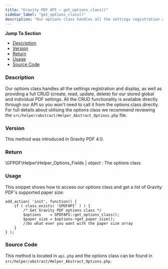 ```yaml
---
title: "Gravity PDF API – get_options_class()"
sidebar_label: "get_options_class()"
description: "Our options class handles all the settings registration and display, as well as providing a full CRUD for our stored global and individual PDF settings."
---
```


**Jump To Section**

* [Description](#description)
* [Version](#version)
* [Return](#return)
* [Usage](#usage)
* [Source Code](#source-code)

### Description 

Our options class handles all the settings registration and display, as well as providing a full CRUD (create, read, update, delete) for our stored global and individual PDF settings. All the CRUD functionality is available directly through our API so you won't need to call it from the options class directly. For full details about utilising the options class we recommend reviewing the `src/helper/abstract/Helper_Abstract_Options.php` file.

### Version 

This method was introduced in Gravity PDF 4.0.

### Return 

\GFPDF\Helper\Helper_Options_Fields | object
:    The options class

### Usage 

This snippet shows how to access our options class and get a list of Gravity PDF's supported paper size:

```.language-php
add_action( 'init', function() {
	if ( class_exists( 'GPDFAPI' ) ) {
		/* Get Gravity PDF options class */
		$options    = GPDFAPI::get_options_class();
		$paper_size = $options->get_paper_size();
		//Do what ever you want with the paper size array
	}
} );
```

### Source Code 

This method is located in `api.php` and the options class can be found in `src/helper/abstract/Helper_Abstract_Options.php`.